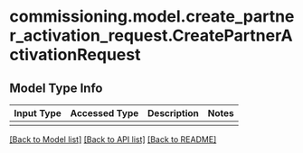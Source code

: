 # commissioning.model.create_partner_activation_request.CreatePartnerActivationRequest

## Model Type Info
Input Type | Accessed Type | Description | Notes
------------ | ------------- | ------------- | -------------
 |  |  | 

[[Back to Model list]](../../README.md#documentation-for-models) [[Back to API list]](../../README.md#documentation-for-api-endpoints) [[Back to README]](../../README.md)

